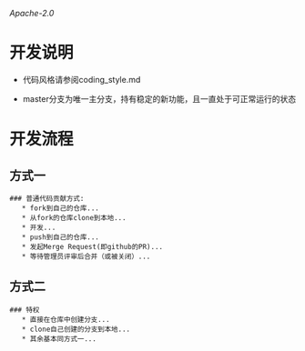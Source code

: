_Apache-2.0_

# 开发说明
  * 代码风格请参阅coding_style.md

  * master分支为唯一主分支，持有稳定的新功能，且一直处于可正常运行的状态
  
# 开发流程

  ## 方式一
    ### 普通代码贡献方式: 
       * fork到自己的仓库... 
       * 从fork的仓库clone到本地... 
       * 开发... 
       * push到自己的仓库...
       * 发起Merge Request(即github的PR)...
       * 等待管理员评审后合并（或被关闭）...
       
  ## 方式二
    ### 特权
       * 直接在仓库中创建分支...
       * clone自己创建的分支到本地...
       * 其余基本同方式一...
